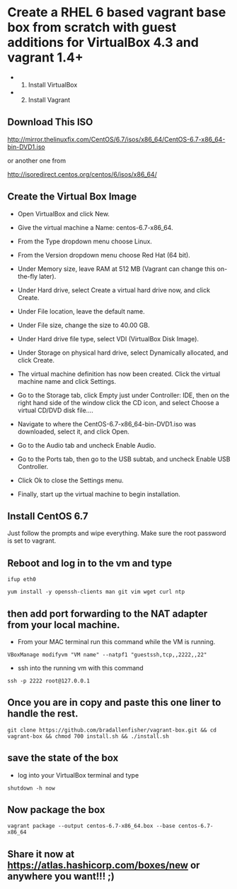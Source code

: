 # Create a RHEL 6 based vagrant base box from scratch with guest additions for VirtualBox 4.3 and vagrant 1.4+

- 1. Install VirtualBox
- 2. Install Vagrant

## Download This ISO

http://mirror.thelinuxfix.com/CentOS/6.7/isos/x86_64/CentOS-6.7-x86_64-bin-DVD1.iso 

or another one from

http://isoredirect.centos.org/centos/6/isos/x86_64/

## Create the Virtual Box Image

- Open VirtualBox and click New.

- Give the virtual machine a Name: centos-6.7-x86_64.

- From the Type dropdown menu choose Linux.

- From the Version dropdown menu choose Red Hat (64 bit).

- Under Memory size, leave RAM at 512 MB (Vagrant can change this on-the-fly later).

- Under Hard drive, select Create a virtual hard drive now, and click Create.

- Under File location, leave the default name.

- Under File size, change the size to 40.00 GB.

- Under Hard drive file type, select VDI (VirtualBox Disk Image).

- Under Storage on physical hard drive, select Dynamically allocated, and click Create.

- The virtual machine definition has now been created. Click the virtual machine name and click Settings.

- Go to the Storage tab, click Empty just under Controller: IDE, then on the right hand side of the window click the CD icon, and select Choose a virtual CD/DVD disk file….

- Navigate to where the CentOS-6.7-x86_64-bin-DVD1.iso was downloaded, select it, and click Open.

- Go to the Audio tab and uncheck Enable Audio.

- Go to the Ports tab, then go to the USB subtab, and uncheck Enable USB Controller.

- Click Ok to close the Settings menu.

- Finally, start up the virtual machine to begin installation.

## Install CentOS 6.7
Just follow the prompts and wipe everything. Make sure the root password is set to vagrant.

## Reboot and log in to the vm and type

```shell
ifup eth0
```

```
yum install -y openssh-clients man git vim wget curl ntp
```

## then add port forwarding to the NAT adapter from your local machine.

- From your MAC terminal run this command while the VM is running.

```shell
VBoxManage modifyvm "VM name" --natpf1 "guestssh,tcp,,2222,,22"
```

- ssh into the running vm with this command 

```shell
ssh -p 2222 root@127.0.0.1
```
## Once you are in copy and paste this one liner to handle the rest.

```shell
git clone https://github.com/bradallenfisher/vagrant-box.git && cd vagrant-box && chmod 700 install.sh && ./install.sh
```
## save the state of the box
- log into your VirtualBox terminal and type

```shell
shutdown -h now
```

## Now package the box
```shell
vagrant package --output centos-6.7-x86_64.box --base centos-6.7-x86_64
```
## Share it now at https://atlas.hashicorp.com/boxes/new or anywhere you want!!! ;)
